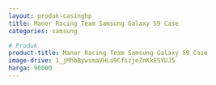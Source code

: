 ```yaml
---
layout: produk-casinghp
title: Manor Racing Team Samsung Galaxy S9 Case
categories: samsung

# Produk
product-title: Manor Racing Team Samsung Galaxy S9 Case
image-drive: 1_jMhbBywsmaVHLa9CfszjeZnKkESYUJ5
harga: 90000
---
```

